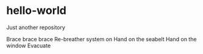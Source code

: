 # hello-world
Just another repository

Brace brace brace
Re-breather system on
Hand on the seabelt
Hand on the window
Evacuate
